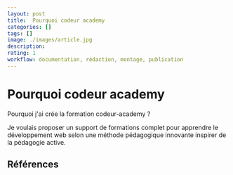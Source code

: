 ```yaml
---
layout: post
title:  Pourquoi codeur academy
categories: []
tags: []
image: ./images/article.jpg
description: 
rating: 1
workflow: documentation, rédaction, montage, publication
---
```


# Pourquoi codeur academy

Pourquoi j'ai crée la formation codeur-academy ?

Je voulais proposer un support de formations complet pour apprendre le développement web selon une méthode pédagogique innovante inspirer de la pédagogie active.


## Références 